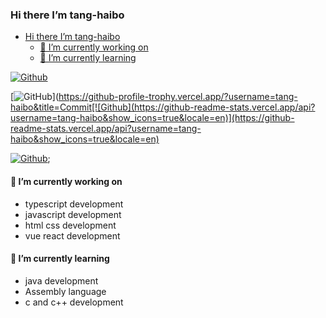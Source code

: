 ### Hi there I’m tang-haibo

- [Hi there I’m tang-haibo](#hi-there-im-tang-haibo)
  - [🔭 I’m currently working on](#-im-currently-working-on)
  - [🌱 I’m currently learning](#-im-currently-learning)

<!-- END doctoc generated TOC please keep comment here to allow auto update -->

[![Github](https://komarev.com/ghpvc/?username=tang-haibo&label=Profile%20views&color=0e75b6&style=flat)](https://komarev.com/ghpvc/?username=tang-haibo&label=Profile%20views&color=0e75b6&style=flat)

[![GitHub](https://github-profile-trophy.vercel.app/?username=tang-haibo&title=Commit)](https://github-profile-trophy.vercel.app/?username=tang-haibo&title=Commit[![Github](https://github-readme-stats.vercel.app/api?username=tang-haibo&show_icons=true&locale=en)](https://github-readme-stats.vercel.app/api?username=tang-haibo&show_icons=true&locale=en)

[![Github](https://github-readme-streak-stats.herokuapp.com/?user=tang-haibo)](https://github-readme-streak-stats.herokuapp.com/?user=tang-haibo);

#### 🔭 I’m currently working on
- typescript development
- javascript development
- html css development
- vue react development
#### 🌱 I’m currently learning
- java development
- Assembly language
- c and c++ development
